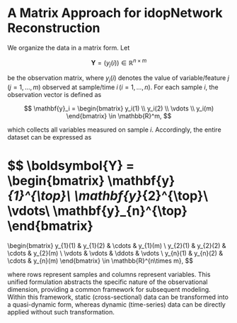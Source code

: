 # A Matrix Approach for idopNetwork Reconstruction

We organize the data in a matrix form. Let 

$$
\boldsymbol{Y} = (y_j(i)) \in \mathbb{R}^{n \times m}
$$

be the observation matrix, where $y_j(i)$ denotes the value of variable/feature $j \, (j=1,\ldots,m)$ observed at sample/time $i \, (i=1,\dots,n)$. For each sample $i$, the observation vector is defined as

$$
\mathbf{y}_i =
\begin{bmatrix}
y_i(1) \\ y_i(2) \\ \vdots \\ y_i(m)
\end{bmatrix}
\in \mathbb{R}^m,
$$

which collects all variables measured on sample $i$. Accordingly, the entire dataset can be expressed as

$$
\boldsymbol{Y} =
\begin{bmatrix}
\mathbf{y}_{1}^{\top}\\
\mathbf{y}_{2}^{\top}\\
\vdots\\
\mathbf{y}_{n}^{\top}
\end{bmatrix}
=
\begin{bmatrix}
y_{1}(1) & y_{1}(2) & \cdots & y_{1}(m) \\
y_{2}(1) & y_{2}(2) & \cdots & y_{2}(m) \\
\vdots   & \vdots   & \ddots & \vdots   \\
y_{n}(1) & y_{n}(2) & \cdots & y_{n}(m)
\end{bmatrix}
\in \mathbb{R}^{n\times m},
$$

where rows represent samples and columns represent variables. This unified formulation abstracts the specific nature of the observational dimension, providing a common framework for subsequent modeling. Within this framework, static (cross-sectional) data can be transformed into a quasi-dynamic form, whereas dynamic (time-series) data can be directly applied without such transformation.
